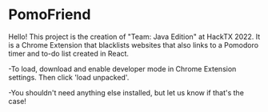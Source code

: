 # PomoFriend

Hello! This project is the creation of "Team: Java Edition" at HackTX 2022. It is a Chrome Extension that blacklists websites that also links to a
Pomodoro timer and to-do list created in React.

-To load, download and enable developer mode in Chrome Extension settings. Then click 'load unpacked'.

-You shouldn't need anything else installed, but let us know if that's the case!
